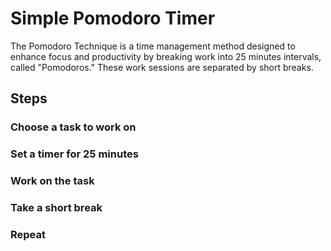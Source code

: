 # Simple Pomodoro Timer

The Pomodoro Technique is a time management method designed to enhance focus and productivity by breaking work into 25 minutes intervals, called "Pomodoros." These work sessions are separated by short breaks.

## Steps

### Choose a task to work on
### Set a timer for 25 minutes
### Work on the task
### Take a short break
### Repeat